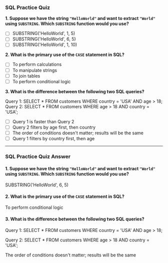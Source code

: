 ### SQL Practice Quiz

**1. Suppose we have the string `"HelloWorld"` and want to extract `"World"` using `SUBSTRING`. Which `SUBSTRING` function would you use?**

- [ ] SUBSTRING('HelloWorld', 1, 5)  
- [ ] SUBSTRING('HelloWorld', 6, 5)  
- [ ] SUBSTRING('HelloWorld', 1, 10)

**2. What is the primary use of the `CASE` statement in SQL?**

- [ ] To perform calculations  
- [ ] To manipulate strings  
- [ ] To join tables  
- [ ] To perform conditional logic
 
**3. What is the difference between the following two SQL queries?**

Query 1: SELECT * FROM customers WHERE country = 'USA' AND age > 18;
Query 2: SELECT * FROM customers WHERE age > 18 AND country = 'USA';

- [ ] Query 1 is faster than Query 2
- [ ] Query 2 filters by age first, then country
- [ ] The order of conditions doesn't matter; results will be the same
- [ ] Query 1 filters by country first, then age

---

### SQL Practice Quiz Answer

#### 1. Suppose we have the string `"HelloWorld"` and want to extract `"World"` using `SUBSTRING`. Which `SUBSTRING` function would you use?
SUBSTRING('HelloWorld', 6, 5)


#### 2. What is the primary use of the `CASE` statement in SQL?
To perform conditional logic

#### 3. What is the difference between the following two SQL queries?
Query 1: SELECT * FROM customers WHERE country = 'USA' AND age > 18;

Query 2: SELECT * FROM customers WHERE age > 18 AND country = 'USA';

The order of conditions doesn't matter; results will be the same


